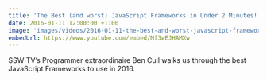 ```yaml
---
title: 'The Best (and worst) JavaScript Frameworks in Under 2 Minutes! [NEW 2016]'
date: 2016-01-11 12:00:00 +1100
image: 'images/videos/2016-01-11-the-best-and-worst-javascript-frameworks-in-under-2-minutes-new-2016.jpg'
embedUrl: https://www.youtube.com/embed/Mf3wEJHAMXw
---
```


SSW TV’s Programmer extraordinaire Ben Cull walks us through the best JavaScript Frameworks to use in 2016.

